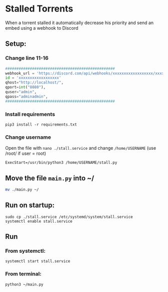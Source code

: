 # Stalled Torrents

When a torrent stalled it automatically decrease his priority and send an embed using a webhook to Discord

## Setup:
### Change line 11-16
```py
#################################################
webhook_url = 'https://discord.com/api/webhooks/xxxxxxxxxxxxxxxxxx/xxxxxxxxxxxxxxxxxx'
id = 'xxxxxxxxxxxxxxxxxx'
qhost="http://localhost/",
qport=int("8080"),
quser="admin",
qpass="adminadmin",
#################################################
```
### Install requirements
```
pip3 install -r requirements.txt
```
### Change username
Open the file with `nano ./stall.service` and change `/home/USERNAME` (use /root/ if user = root) 
```
ExecStart=/usr/bin/python3 /home/USERNAME/stall.py
```
## Move the file `main.py` into ~/
```sh
mv ./main.py ~/
```

## Run on startup:
```
sudo cp ./stall.service /etc/systemd/system/stall.service
systemctl enable stall.service
```

## Run
### From systemctl:
```
systemctl start stall.service
```

### From terminal:
```
python3 ~/main.py
```
